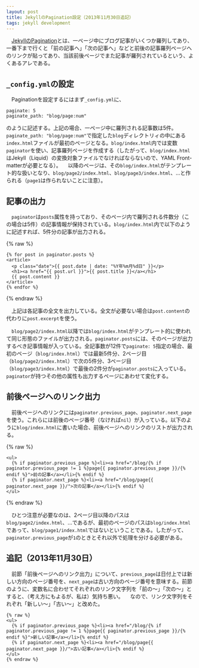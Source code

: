 ```yaml
---
layout: post
title: JekyllのPagination設定（2013年11月30日追記）
tags: jekyll development
---
```

　[JekyllのPagination](http://jekyllrb.com/docs/pagination/)とは、一ページ中にブログ記事がいくつか羅列してあり、一番下まで行くと「前の記事へ」「次の記事へ」などと前後の記事羅列ページへのリンクが貼ってあり、当該前後ページでまた記事が羅列されているという、よくあるアレである。

## `_config.yml`の設定

　Paginationを設定するにはまず`_config.yml`に、

```
paginate: 5
paginate_path: "blog/page:num"
```

のように記述する。上記の場合、一ページ中に羅列される記事数は5件。`paginate_path: "blog/page:num"`で指定した`blog`ディレクトリィの中にある`index.html`ファイルが最初のページとなる。`blog/index.html`内では変数`paginator`を使い、記事羅列ページを作成する（したがって、`blog/index.html`はJekyll（Liquid）の変換対象ファイルでなければならないので、YAML Front-matterが必要となる）。
　以降のページは、その`blog/index.html`がテンプレート的な扱いとなり、`blog/page2/index.html`、`blog/page3/index.html`、...と作られる（`page1`は作られないことに注意）。

## 記事の出力

　`paginator`は`posts`属性を持っており、そのページ内で羅列される件数分（この場合は5件）の記事情報が保持されている。`blog/index.html`内で以下のように記述すれば、5件分の記事が出力される。

{% raw %}
```
{% for post in paginator.posts %}
<article>
  <p class="date">{{ post.date | date: "%Y年%m月%d日" }}</p>
  <h1><a href="{{ post.url }}">{{ post.title }}</a></h1>
  {{ post.content }}
</article>
{% endfor %}
```
{% endraw %}

　上記は各記事の全文を出力している。全文が必要ない場合は`post.content`の代わりに`post.excerpt`を使う。

　`blog/page2/index.html`以降では`blog/index.html`がテンプレート的に使われて同じ形態のファイルが出力される。`paginator.posts`には、そのページが出力するべき記事情報が入っている。全記事数が12件で`paginate: 5`指定の場合、最初のページ（`blog/index.html`）では最新5件分、2ページ目（`blog/page2/index.html`）で次の5件分、3ページ目（`blog/page3/index.html`）で最後の2件分が`paginator.posts`に入っている。`paginator`が持つその他の属性も出力するページにあわせて変化する。

## 前後ページへのリンク出力

　前後ページへのリンクには`paginator.previous_page`、`paginator.next_page`を使う。これらには前後のページ番号（なければ`nil`）が入っている。以下のように`blog/index.html`に書いた場合、前後ページへのリンクのリストが出力される。

{% raw %}
```
<ul>
  {% if paginator.previous_page %}<li><a href="/blog/{% if paginator.previous_page != 1 %}page{{ paginator.previous_page }}/{% endif %}">前の記事</a></li>{% endif %}
  {% if paginator.next_page %}<li><a href="/blog/page{{ paginator.next_page }}/">次の記事</a></li>{% endif %}
</ul>
```
{% endraw %}

　ひとつ注意が必要なのは、2ページ目以降のパスは`blog/page2/index.html`、...であるが、最初のページのパスは`blog/index.html`であって、`blog/page1/index.html`ではないということである。したがって、`paginator.previous_page`が`1`のときとそれ以外で処理を分ける必要がある。

## 追記（2013年11月30日）

　前節「前後ページへのリンク出力」について、`previous_page`は日付上では新しい方向のページ番号を、`next_page`は古い方向のページ番号を意味する。前節のように、変数名に合わせてそれぞれのリンク文字列を「前の〜」「次の〜」とすると、（考え方にもよるが、私は）気持ち悪い。
　なので、リンク文字列をそれぞれ「新しい〜」「古い〜」と改めた。

```
{% raw %}
<ul>
  {% if paginator.previous_page %}<li><a href="/blog/{% if paginator.previous_page != 1 %}page{{ paginator.previous_page }}/{% endif %}">新しい記事</a></li>{% endif %}
  {% if paginator.next_page %}<li><a href="/blog/page{{ paginator.next_page }}/">古い記事</a></li>{% endif %}
</ul>
{% endraw %}
```
